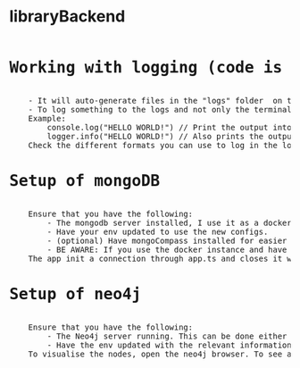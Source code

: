 # libraryBackend
<pre>
<h1>Working with logging (code is in the src/other_services folder)</h1>
    - It will auto-generate files in the "logs" folder  on the root path.
    - To log something to the logs and not only the terminal, use the logger variable.
    Example:
        console.log("HELLO WORLD!") // Print the output into the console
        logger.info("HELLO WORLD!") // Also prints the output into the info.log file in logs, with the format I have given it in the logging code. 
    Check the different formats you can use to log in the log code. Currently we have one for "info" and one for "error".
<h1>Setup of mongoDB</h1>
    Ensure that you have the following: 
        - The mongodb server installed, I use it as a docker instance, but you can download the community edition for free. 
        - Have your env updated to use the new configs. 
        - (optional) Have mongoCompass installed for easier config and views
        - BE AWARE: If you use the docker instance and have mongo installed locally on you computer, you will need to ensure that they do not expose the sampe port (default is 27017)
    The app init a connection through app.ts and closes it when the app stops. mongoSeedData.ts is also run to clear the documents and create new seed data. 
<h1>Setup of neo4j</h1>
    Ensure that you have the following:
        - The Neo4j server running. This can be done either through a docker container or neo4j Aura. 
        - Have the env updated with the relevant information. 
    To visualise the nodes, open the neo4j browser. To see all nodes type command "MATCH (x) RETURN x"
</pre> 
